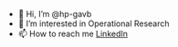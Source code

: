 - 👋 Hi, I’m @hp-gavb
- 👀 I’m interested in Operational Research
- 📫 How to reach me [LinkedIn](https://www.linkedin.com/in/helano-pessoa/)

<!---
hp-gavb/hp-gavb is a ✨ special ✨ repository because its `README.md` (this file) appears on your GitHub profile.
You can click the Preview link to take a look at your changes.
--->
